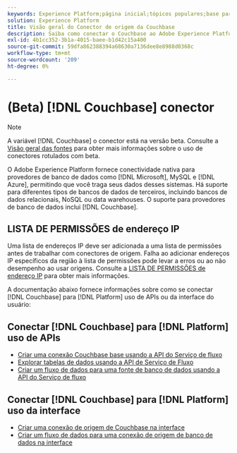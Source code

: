 ```yaml
---
keywords: Experience Platform;página inicial;tópicos populares;base para o sofá;Base para o sofá
solution: Experience Platform
title: Visão geral do Conector de origem da Couchbase
description: Saiba como conectar o Couchbase ao Adobe Experience Platform usando APIs ou a interface do usuário.
exl-id: 4b1cc352-3b1a-4015-baee-b1d42c15a400
source-git-commit: 59dfa862388394a68630a7136dee8e8988d0368c
workflow-type: tm+mt
source-wordcount: '209'
ht-degree: 0%

---
```


# (Beta) [!DNL Couchbase] conector

>[!NOTE]
>
>A variável [!DNL Couchbase] o conector está na versão beta. Consulte a [Visão geral das fontes](../../home.md#terms-and-conditions) para obter mais informações sobre o uso de conectores rotulados com beta.

O Adobe Experience Platform fornece conectividade nativa para provedores de banco de dados como [!DNL Microsoft], MySQL e [!DNL Azure], permitindo que você traga seus dados desses sistemas. Há suporte para diferentes tipos de bancos de dados de terceiros, incluindo bancos de dados relacionais, NoSQL ou data warehouses. O suporte para provedores de banco de dados inclui [!DNL Couchbase].

## LISTA DE PERMISSÕES de endereço IP

Uma lista de endereços IP deve ser adicionada a uma lista de permissões antes de trabalhar com conectores de origem. Falha ao adicionar endereços IP específicos da região à lista de permissões pode levar a erros ou ao não desempenho ao usar origens. Consulte a [LISTA DE PERMISSÕES de endereço IP](../../ip-address-allow-list.md) para obter mais informações.

A documentação abaixo fornece informações sobre como se conectar [!DNL Couchbase] para [!DNL Platform] uso de APIs ou da interface do usuário:

## Conectar [!DNL Couchbase] para [!DNL Platform] uso de APIs

- [Criar uma conexão Couchbase base usando a API do Serviço de fluxo](../../tutorials/api/create/databases/couchbase.md)
- [Explorar tabelas de dados usando a API de Serviço de Fluxo](../../tutorials/api/explore/tabular.md)
- [Criar um fluxo de dados para uma fonte de banco de dados usando a API do Serviço de fluxo](../../tutorials/api/collect/database-nosql.md)

## Conectar [!DNL Couchbase] para [!DNL Platform] uso da interface

- [Criar uma conexão de origem de Couchbase na interface](../../tutorials/ui/create/databases/couchbase.md)
- [Criar um fluxo de dados para uma conexão de origem de banco de dados na interface](../../tutorials/ui/dataflow/databases.md)
